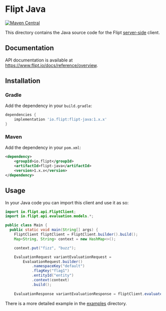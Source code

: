 # Flipt Java

[![Maven Central](https://img.shields.io/maven-central/v/io.flipt/flipt-java)](https://central.sonatype.com/artifact/io.flipt/flipt-java)

This directory contains the Java source code for the Flipt [server-side](https://www.flipt.io/docs/integration/server/rest) client.

## Documentation

API documentation is available at <https://www.flipt.io/docs/reference/overview>.

## Installation

### Gradle

Add the dependency in your `build.gradle`:

```groovy
dependencies {
    implementation 'io.flipt:flipt-java:1.x.x'
}
```

### Maven

Add the dependency in your `pom.xml`:

```xml
<dependency>
    <groupId>io.flipt</groupId>
    <artifactId>flipt-java</artifactId>
    <version>1.x.x</version>
</dependency>
```

## Usage

In your Java code you can import this client and use it as so:

```java
import io.flipt.api.FliptClient;
import io.flipt.api.evaluation.models.*;

public class Main {
  public static void main(String[] args) {
    FliptClient fliptClient = FliptClient.builder().build();
    Map<String, String> context = new HashMap<>();

    context.put("fizz", "buzz");

    EvaluationRequest variantEvaluationRequest =
        EvaluationRequest.builder()
            .namespaceKey("default")
            .flagKey("flag1")
            .entityId("entity")
            .context(context)
            .build();
    
    EvaluationResponse variantEvaluationResponse = fliptClient.evaluate(variantEvaluationRequest);
```

There is a more detailed example in the [examples](./examples) directory.
